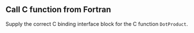 ## Call C function from Fortran

Supply the correct C binding interface block for the C function
`DotProduct`.
